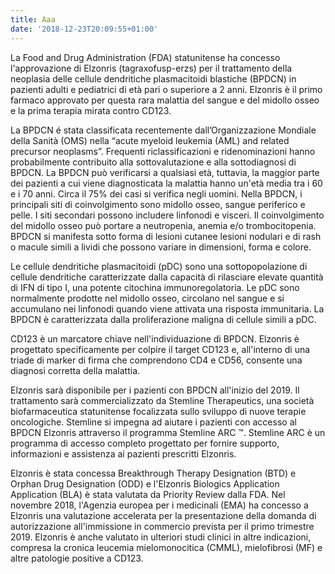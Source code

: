 ```yaml
---
title: Aaa
date: '2018-12-23T20:09:55+01:00'
---
```

La Food and Drug Administration (FDA) statunitense ha concesso l'approvazione di Elzonris (tagraxofusp-erzs) per il trattamento della neoplasia delle cellule dendritiche plasmacitoidi blastiche (BPDCN) in pazienti adulti e pediatrici di età pari o superiore a 2 anni. Elzonris è il primo farmaco approvato per questa rara malattia del sangue e del midollo osseo e la prima terapia mirata contro CD123.

La BPDCN é stata classificata recentemente dall’Organizzazione Mondiale della Sanità (OMS) nella “acute myeloid leukemia (AML) and related precursor neoplasms”. Frequenti riclassificazioni e ridenominazioni hanno probabilmente contribuito alla sottovalutazione e alla sottodiagnosi di BPDCN. La BPDCN può verificarsi a qualsiasi età, tuttavia, la maggior parte dei pazienti a cui viene diagnosticata la malattia hanno un'età media tra i 60 e i 70 anni. Circa il 75% dei casi si verifica negli uomini. Nella BPDCN, i principali siti di coinvolgimento sono midollo osseo, sangue periferico e pelle. I siti secondari possono includere linfonodi e visceri. Il coinvolgimento del midollo osseo può portare a neutropenia, anemia e/o trombocitopenia. BPDCN si manifesta sotto forma di lesioni cutanee lesioni nodulari e di rash o macule simili a lividi che possono variare in dimensioni, forma e colore.

Le cellule dendritiche plasmacitoidi (pDC) sono una sottopopolazione di cellule dendritiche caratterizzate dalla capacità di rilasciare elevate quantità di IFN di tipo I, una potente citochina immunoregolatoria. Le pDC sono normalmente prodotte nel midollo osseo, circolano nel sangue e si accumulano nei linfonodi quando viene attivata una risposta immunitaria. La BPDCN è caratterizzata dalla proliferazione maligna di cellule simili a pDC.

CD123 è un marcatore chiave nell'individuazione di BPDCN. Elzonris è progettato specificamente per colpire il target CD123 e, all'interno di una triade di marker di firma che comprendono CD4 e CD56, consente una diagnosi corretta della malattia.

Elzonris sarà disponibile per i pazienti con BPDCN all'inizio del 2019. Il trattamento sarà commercializzato da Stemline Therapeutics, una società biofarmaceutica statunitense focalizzata sullo sviluppo di nuove terapie oncologiche. Stemline si impegna ad aiutare i pazienti con accesso al BPDCN Elzonris attraverso il programma Stemline ARC ™. Stemline ARC è un programma di accesso completo progettato per fornire supporto, informazioni e assistenza ai pazienti prescritti Elzonris.

Elzonris è stata concessa Breakthrough Therapy Designation (BTD) e Orphan Drug Designation (ODD) e l'Elzonris Biologics Application Application (BLA) è stata valutata da Priority Review dalla FDA. Nel novembre 2018, l'Agenzia europea per i medicinali (EMA) ha concesso a Elzonris una valutazione accelerata per la presentazione della domanda di autorizzazione all'immissione in commercio prevista per il primo trimestre 2019. Elzonris è anche valutato in ulteriori studi clinici in altre indicazioni, compresa la cronica leucemia mielomonocitica (CMML), mielofibrosi (MF) e altre patologie positive a CD123.
